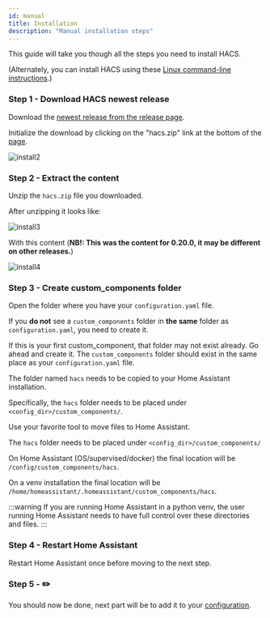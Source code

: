 ```yaml
---
id: manual
title: Installation
description: "Manual installation steps"
---
```


This guide will take you though all the steps you need to install HACS.

(Alternately, you can install HACS using these [Linux command-line instructions](installation/manual_cli.md).)

### Step 1 - Download HACS newest release

Download the [newest release from the release page](https://github.com/custom-components/hacs/releases/latest).

Initialize the download by clicking on the "hacs.zip" link at the bottom of the [page](https://github.com/custom-components/hacs/releases/latest).

![install2](/img/install2.png)

### Step 2 - Extract the content

Unzip the `hacs.zip` file you downloaded.

After unzipping it looks like:

![install3](/img/install3.png)

With this content (**NB!: This was the content for 0.20.0, it may be different on other releases.**)

![install4](/img/install4.png)

### Step 3 - Create custom_components folder

Open the folder where you have your `configuration.yaml` file.

If you **do not** see a `custom_components` folder in **the same** folder as `configuration.yaml`, you need to create it.

If this is your first custom_component, that folder may not exist already. Go ahead and create it. The `custom_components` folder should exist in the same place as your `configuration.yaml` file.

The folder named `hacs` needs to be copied to your Home Assistant installation.

Specifically, the `hacs` folder needs to be placed under `<config_dir>/custom_components/`.

Use your favorite tool to move files to Home Assistant.

The `hacs` folder needs to be placed under `<config_dir>/custom_components/`

On Home Assistant (OS/supervised/docker) the final location will be `/config/custom_components/hacs`.

On a venv installation the final location will be `/home/homeassistant/.homeassistant/custom_components/hacs`.

:::warning
If you are running Home Assistant in a python venv, the user running Home Assistant needs to have full control over these directories and files.
:::

### Step 4 - Restart Home Assistant

Restart Home Assistant once before moving to the next step.

### Step 5 - ✏️

You should now be done, next part will be to add it to your [configuration](configuration/start.md).
